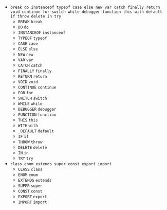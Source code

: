 * `break do instanceof typeof
case else new var
catch finally return void
continue for switch while
debugger function this with
default if throw
delete in try`
  * `BREAK` `break`
  * `DO` `do`
  * `INSTANCEOF` `instanceof`
  * `TYPEOF` `typeof`
  * `CASE` `case`
  * `ELSE` `else`
  * `NEW` `new`
  * `VAR` `var`
  * `CATCH` `catch`
  * `FINALLY` `finally`
  * `RETURN` `return`
  * `VOID` `void`
  * `CONTINUE` `continue`
  * `FOR` `for`
  * `SWITCH` `switch`
  * `WHILE` `while`
  * `DEBUGGER` `debugger`
  * `FUNCTION` `function`
  * `THIS` `this`
  * `WITH` `with`
  * `_DEFAULT` `default`
  * `IF` `if`
  * `THROW` `throw`
  * `DELETE` `delete`
  * `IN` `in`
  * `TRY` `try`
* `class enum extends super
const export import`
  * `CLASS` `class`
  * `ENUM` `enum`
  * `EXTENDS` `extends`
  * `SUPER` `super`
  * `CONST` `const`
  * `EXPORT` `export`
  * `IMPORT` `import`